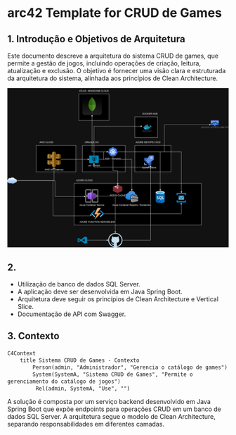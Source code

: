 # arc42 Template for CRUD de Games

## 1. Introdução e Objetivos de Arquitetura
Este documento descreve a arquitetura do sistema CRUD de games, que permite a gestão de jogos, incluindo operações de criação, leitura, atualização e exclusão. O objetivo é fornecer uma visão clara e estruturada da arquitetura do sistema, alinhada aos princípios de Clean Architecture.

![Minha Imagem](arc.png)

## 2.
- Utilização de banco de dados SQL Server.
- A aplicação deve ser desenvolvida em Java Spring Boot.
- Arquitetura deve seguir os princípios de Clean Architecture e Vertical Slice.
- Documentação de API com Swagger.

## 3. Contexto

```mermaid
C4Context
    title Sistema CRUD de Games - Contexto
        Person(admin, "Administrador", "Gerencia o catálogo de games")
        System(SystemA, "Sistema CRUD de Games", "Permite o gerenciamento do catálogo de jogos")
         Rel(admin, SystemA, "Use", "")

```

A solução é composta por um serviço backend desenvolvido em Java Spring Boot que expõe endpoints para operações CRUD em um banco de dados SQL Server. A arquitetura segue o modelo de Clean Architecture, separando responsabilidades em diferentes camadas.



